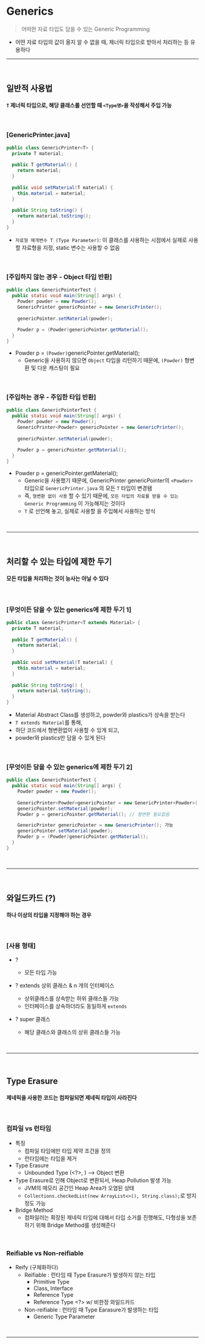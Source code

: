 # Generics
> 어떠한 자료 타입도 담을 수 있는 Generic Programming  
* 어떤 자료 타입의 값이 올지 알 수 없을 때, 제너릭 타입으로 받아서 처리하는 등 유용하다

<hr>
<br>

## 일반적 사용법

#### ```T``` 제너릭 타입으로, 해당 클래스를 선언할 때 ```<Type명>```을 작성해서 주입 가능

<br>

### [GenericPrinter.java]
```java
public class GenericPrinter<T> {
  private T material;
  
  public T getMaterial() {
    return material;
  }
  
  public void setMaterial(T material) {
    this.material = material;
  }
 
  public String toString() {
    return material.toString();
  }
}
```

* ```자료형 매개변수 T (Type Parameter)```: 이 클래스를 사용하는  시점에서 실제로 사용할 자료형을 지정, static 변수는 사용할 수 없음

<br>

### [주입하지 않는 경우 - Object 타입 반환]

```java
public class GenericPointerTest {
  public static void main(String[] args) {
    Powder powder = new Powder();
    GenericPrinter genericPointer = new GenericPrinter();
    
    genericPointer.setMaterial(powder);
    
    Powder p = (Powder)genericPointer.getMaterial();
  }
}
```

* Powder p = ```(Powder)```genericPointer.getMaterial();
  * Generic을 사용하지 않으면 ```Object``` 타입을 리턴하기 때문에, ```(Powder)``` 형변환 및 다운 캐스팅이 필요

<br>

### [주입하는 경우 - 주입한 타입 반환]

```java
public class GenericPointerTest {
  public static void main(String[] args) {
    Powder powder = new Powder();
    GenericPrinter<Powder> genericPointer = new GenericPrinter();
    
    genericPointer.setMaterial(powder);
    
    Powder p = genericPointer.getMaterial();
  }
}
```

* Powder p = genericPointer.getMaterial();
  * Generic을 사용했기 때문에, GenericPrinter<Powder> genericPointer의 ```<Powder>``` 타입으로 ```GenericPrinter.java``` 의 모든 ```T``` 타입이 변경됌
  * 즉, ```형변환 없이 사용``` 할 수 있기 때문에, ```모든 타입의 자료를 받을 수 있는 Generic Programming``` 이 가능해지는 것이다
  * ```T``` 로 선언해 놓고, 실제로 사용할 <Type>을 주입해서 사용하는 방식

<br>
<hr>
<br>

## 처리할 수 있는 타입에 제한 두기
#### 모든 타입을 처리하는 것이 능사는 아닐 수 있다

<br>

### [무엇이든 담을 수 있는 generics에 제한 두기 1]
```java
public class GenericPrinter<T extends Material> {
  private T material;
  
  public T getMaterial() {
    return material;
  }
  
  public void setMaterial(T material) {
    this.material = material;
  }
 
  public String toString() {
    return material.toString();
  }
}
```

* Material Abstract Class를 생성하고, powder와 plastics가 상속을 받는다
* ```T extends Material```를 통해,
 * 하단 코드에서 형변환없이 사용할 수 있게 되고,
 * powder와 plastics만 담을 수 있게 된다

<br>

### [무엇이든 담을 수 있는 generics에 제한 두기 2]
```java
public class GenericPointerTest {
  public static void main(String[] args) {
    Powder powder = new Powder();
    
    GenericPrinter<Powder>genericPointer = new GenericPrinter<Powder>();
    genericPointer.setMaterial(powder); 
    Powder p = genericPointer.getMaterial(); // 형변환 필요없음

    GenericPrinter genericPointer = new GenericPrinter(); 가능 
    genericPointer.setMaterial(powder);
    Powder p = (Powder)genericPointer.getMaterial();
  }
}
```

<br>
<hr>
<br>

## 와일드카드 (?)
#### 하나 이상의 타입을 지정해야 하는 경우
  
<br>
  
### [사용 형태]
* ?
  * 모든 타입 가능

* ? extends 상위 클래스 & n 개의 인터페이스
  * 상위클래스를 상속받는 하위 클래스들 가능
  * 인터페이스를 상속하더라도 동일하게 `extends`

* ? super 클래스
  * 해당 클래스와 클래스의 상위 클래스들 가능

<br>
<hr>
<br>

## Type Erasure
#### 제네릭을 사용한 코드는 컴파일되면 제네릭 타입이 사라진다

<br>

### 컴파일 vs 런타임
* 특징
  * 컴파일 타임에만 타입 제약 조건을 정의
  * 런타임에는 타입을 제거
* Type Erasure
  * Unbounded Type (<?>, <T>) --> Object 변환
* Type Erasure로 인해 Object로 변환되서, Heap Pollution 발생 가능
  * JVM의 메모리 공간인 Heap Area가 오염된 상태
  * `Collections.checkedList(new ArrayList<>(), String.class);`로 방지 정도 가능
* Bridge Method
  * 컴파일러는 확장된 제네릭 타입에 대해서 타입 소거를 진행해도, 다형성을 보존하기 위해 Bridge Method를 생성해준다

<br>

### Reifiable vs Non-reifiable
* Reify (구체화하다)
  * Reifiable : 런타임 때 Type Erasure가 발생하지 않는 타입
    * Primitive Type
    * Class, Interface
    * Reference Type
    * Reference Type <?> w/ 비한정 와일드카드
  * Non-reifiable : 런타임 때 Type Earasure가 발생하는 타입
    * Generic Type Parameter

<br>
<hr>
<br>
